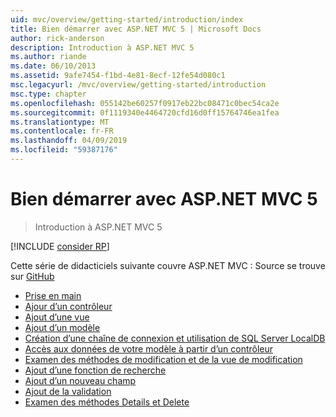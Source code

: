```yaml
---
uid: mvc/overview/getting-started/introduction/index
title: Bien démarrer avec ASP.NET MVC 5 | Microsoft Docs
author: rick-anderson
description: Introduction à ASP.NET MVC 5
ms.author: riande
ms.date: 06/10/2013
ms.assetid: 9afe7454-f1bd-4e81-8ecf-12fe54d080c1
msc.legacyurl: /mvc/overview/getting-started/introduction
msc.type: chapter
ms.openlocfilehash: 055142be60257f0917eb22bc08471c0bec54ca2e
ms.sourcegitcommit: 0f1119340e4464720cfd16d0ff15764746ea1fea
ms.translationtype: MT
ms.contentlocale: fr-FR
ms.lasthandoff: 04/09/2019
ms.locfileid: "59387176"
---
```

# <a name="getting-started-with-aspnet-mvc-5"></a>Bien démarrer avec ASP.NET MVC 5

> Introduction à ASP.NET MVC 5

[!INCLUDE [consider RP](../../../../includes/razor.md)]

Cette série de didacticiels suivante couvre ASP.NET MVC : Source se trouve sur [GitHub](https://github.com/aspnet/AspNetDocs/tree/master/aspnet/mvc/overview/getting-started/introduction/sample/MvcMovie/MvcMovie)

- [Prise en main](getting-started.md)
- [Ajour d’un contrôleur](adding-a-controller.md)
- [Ajout d’une vue](adding-a-view.md)
- [Ajout d’un modèle](adding-a-model.md)
- [Création d’une chaîne de connexion et utilisation de SQL Server LocalDB](creating-a-connection-string.md)
- [Accès aux données de votre modèle à partir d’un contrôleur](accessing-your-models-data-from-a-controller.md)
- [Examen des méthodes de modification et de la vue de modification](examining-the-edit-methods-and-edit-view.md)
- [Ajout d’une fonction de recherche](adding-search.md)
- [Ajout d’un nouveau champ](adding-a-new-field.md)
- [Ajout de la validation](adding-validation.md)
- [Examen des méthodes Details et Delete](examining-the-details-and-delete-methods.md)
